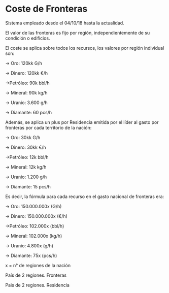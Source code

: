 # Coste de Fronteras
Sistema empleado desde el 04/10/18 hasta la actualidad. 

El valor de las fronteras es fijo por región, independientemente de su condición o edificios.

El coste se aplica sobre todos los recursos, los valores por región individual son:

-> Oro: 120kk G/h

-> Dinero: 120kk €/h

->Petróleo: 90k bbl/h

-> Mineral: 90k kg/h

-> Uranio: 3.600 g/h

-> Diamante: 60 pcs/h

Además, se aplica un plus por Residencia emitida por el líder al gasto por fronteras por cada territorio de la nación:

-> Oro: 30kk G/h

-> Dinero: 30kk €/h

->Petróleo: 12k bbl/h

-> Mineral: 12k kg/h

-> Uranio: 1.200 g/h

-> Diamante: 15 pcs/h

Es decir, la fórmula para cada recurso en el gasto nacional de fronteras era:

-> Oro: 150.000.000x (G/h)

-> Dinero: 150.000.000x (€/h)

->Petróleo: 102.000x (bbl/h)

-> Mineral: 102.000x (kg/h)

-> Uranio: 4.800x (g/h)

-> Diamante: 75x (pcs/h)

x = n° de regiones de la nación

País de 2 regiones. Fronteras


Pais de 2 regiones. Residencia

